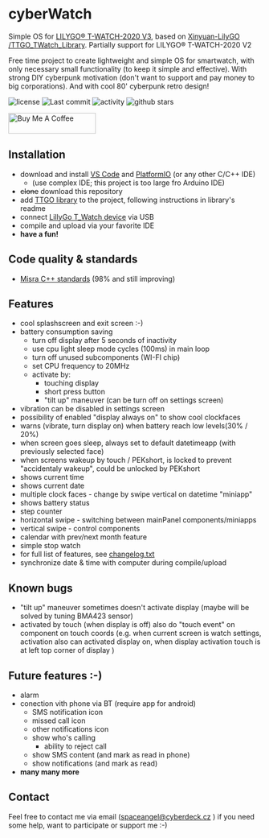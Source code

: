 # cyberWatch

Simple OS for [LILYGO® T-WATCH-2020 V3](http://www.lilygo.cn/prod_view.aspx?TypeId=50053&Id=1380&FId=t3:50053:3), based on [ Xinyuan-LilyGO /TTGO_TWatch_Library](https://github.com/Xinyuan-LilyGO/TTGO_TWatch_Library). Partially support for LILYGO® T-WATCH-2020 V2

Free time project to create lightweight and simple OS for smartwatch, with only necessary small functionality (to keep it simple and effective). With strong DIY cyberpunk motivation (don't want to support and pay money to big corporations). And with cool 80' cyberpunk retro design!

![license](https://img.shields.io/github/license/spaceangel/cyberwatch?style=for-the-badge)
![Last commit](https://img.shields.io/github/last-commit/spaceangel/cyberwatch?style=for-the-badge)
![activity](https://img.shields.io/github/commit-activity/m/spaceangel/cyberwatch?style=for-the-badge)
![github stars](https://img.shields.io/github/stars/spaceangel/cyberwatch?style=for-the-badge)

<a href="https://www.buymeacoffee.com/spaceangel" target="_blank"><img src="https://cdn.buymeacoffee.com/buttons/default-orange.png" alt="Buy Me A Coffee" height="41" width="174"></a>


## Installation

 - download and install [VS Code](https://code.visualstudio.com/download) and [PlatformIO](https://platformio.org/install/ide?install=vscode) (or any other C/C++ IDE)
    - (use complex IDE; this project is too large fro Arduino IDE)
 - ~~clone~~ download this repository
 - add [TTGO library](https://github.com/Xinyuan-LilyGO/TTGO_TWatch_Library) to the project, following instructions in library's readme
 - connect [LillyGo T_Watch device](http://www.lilygo.cn/prod_view.aspx?TypeId=50053&Id=1380&FId=t3:50053:3) via USB
 - compile and upload via your favorite IDE
 - __have a fun!__

## Code quality & standards
 - [Misra C++ standards](https://www.misra.org.uk/) (98% and still improving)

## Features

 - cool splashscreen and exit screen :-)
 - battery consumption saving
   - turn off display after 5 seconds of inactivity
   - use cpu light sleep mode cycles (100ms) in main loop
   - turn off unused subcomponents (WI-FI chip)
   - set CPU frequency to 20MHz
   - activate by:
     - touching display
     - short press button
     - "tilt up" maneuver (can be turn off on settings screen)
 - vibration can be disabled in settings screen
 - possibility of enabled "display always on" to show cool clockfaces
 - warns (vibrate, turn display on) when battery reach low levels(30% / 20%)
 - when screen goes sleep, always set to default datetimeapp (with previously selected face)
 - when screens wakeup by touch / PEKshort, is locked to prevent "accidentaly wakeup", could be unlocked by PEKshort
 - shows current time
 - shows current date
 - multiple clock faces - change by swipe vertical on datetime "miniapp"
 - shows battery status
 - step counter
 - horizontal swipe - switching between mainPanel components/miniapps
 - vertical swipe - control components
 - calendar with prev/next month feature
 - simple stop watch
 - for full list of features, see [changelog.txt](changelog.txt)
 - synchronize date & time with computer during compile/upload

## Known bugs
 - "tilt up" maneuver sometimes doesn't activate display (maybe will be solved by tuning BMA423 sensor)
 - activated by touch (when display is off) also do "touch event" on component on touch coords (e.g. when current screen is watch settings, activation also can activated display on, when display activation touch is at left top corner of display )

## Future features :-)
 - alarm
 - conection vith phone via BT (require app for android)
   - SMS notification icon
   - missed call icon
   - other notifications icon
   - show who's calling
     - ability to reject call
   - show SMS content (and mark as read in phone)
   - show notifications (and mark as read)
 - __many many more__

## Contact

Feel free to contact me via email (spaceangel@cyberdeck.cz ) if you need some help, want to participate or support me :-)
